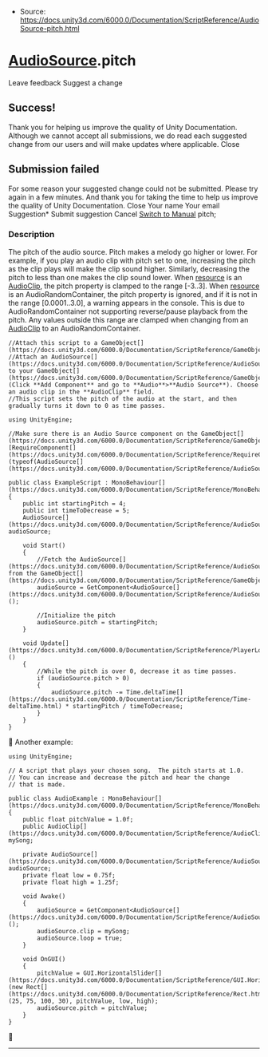 * Source: https://docs.unity3d.com/6000.0/Documentation/ScriptReference/AudioSource-pitch.html

#  [AudioSource](https://docs.unity3d.com/6000.0/Documentation/ScriptReference/AudioSource.html).pitch
Leave feedback
Suggest a change
## Success!
Thank you for helping us improve the quality of Unity Documentation. Although we cannot accept all submissions, we do read each suggested change from our users and will make updates where applicable.
Close
## Submission failed
For some reason your suggested change could not be submitted. Please <a>try again</a> in a few minutes. And thank you for taking the time to help us improve the quality of Unity Documentation.
Close
Your name Your email Suggestion* Submit suggestion
Cancel
[Switch to Manual](https://docs.unity3d.com/6000.0/Documentation/Manual/class-AudioSource.html "Go to AudioSource Component in the Manual")
pitch; 
### Description
The pitch of the audio source.
Pitch makes a melody go higher or lower. For example, if you play an audio clip with pitch set to one, increasing the pitch as the clip plays will make the clip sound higher. Similarly, decreasing the pitch to less than one makes the clip sound lower. When [resource](https://docs.unity3d.com/6000.0/Documentation/ScriptReference/AudioSource-resource.html) is an [AudioClip](https://docs.unity3d.com/6000.0/Documentation/ScriptReference/AudioClip.html), the pitch property is clamped to the range [-3..3]. When [resource](https://docs.unity3d.com/6000.0/Documentation/ScriptReference/AudioSource-resource.html) is an AudioRandomContainer, the pitch property is ignored, and if it is not in the range [0.0001..3.0], a warning appears in the console. This is due to AudioRandomContainer not supporting reverse/pause playback from the pitch. Any values outside this range are clamped when changing from an [AudioClip](https://docs.unity3d.com/6000.0/Documentation/ScriptReference/AudioClip.html) to an AudioRandomContainer.
```
//Attach this script to a GameObject[](https://docs.unity3d.com/6000.0/Documentation/ScriptReference/GameObject.html).
//Attach an AudioSource[](https://docs.unity3d.com/6000.0/Documentation/ScriptReference/AudioSource.html) to your GameObject[](https://docs.unity3d.com/6000.0/Documentation/ScriptReference/GameObject.html) (Click **Add Component** and go to **Audio**>**Audio Source**). Choose an audio clip in the **AudioClip** field.
//This script sets the pitch of the audio at the start, and then gradually turns it down to 0 as time passes.  
  
using UnityEngine;  
  
//Make sure there is an Audio Source component on the GameObject[](https://docs.unity3d.com/6000.0/Documentation/ScriptReference/GameObject.html)
[RequireComponent[](https://docs.unity3d.com/6000.0/Documentation/ScriptReference/RequireComponent.html)(typeof(AudioSource[](https://docs.unity3d.com/6000.0/Documentation/ScriptReference/AudioSource.html)))]  
  
public class ExampleScript : MonoBehaviour[](https://docs.unity3d.com/6000.0/Documentation/ScriptReference/MonoBehaviour.html)
{
    public int startingPitch = 4;
    public int timeToDecrease = 5;
    AudioSource[](https://docs.unity3d.com/6000.0/Documentation/ScriptReference/AudioSource.html) audioSource;  
  
    void Start()
    {
        //Fetch the AudioSource[](https://docs.unity3d.com/6000.0/Documentation/ScriptReference/AudioSource.html) from the GameObject[](https://docs.unity3d.com/6000.0/Documentation/ScriptReference/GameObject.html)
        audioSource = GetComponent<AudioSource[](https://docs.unity3d.com/6000.0/Documentation/ScriptReference/AudioSource.html)>();  
  
        //Initialize the pitch
        audioSource.pitch = startingPitch;
    }  
  
    void Update[](https://docs.unity3d.com/6000.0/Documentation/ScriptReference/PlayerLoop.Update.html)()
    {
        //While the pitch is over 0, decrease it as time passes.
        if (audioSource.pitch > 0)
        {
            audioSource.pitch -= Time.deltaTime[](https://docs.unity3d.com/6000.0/Documentation/ScriptReference/Time-deltaTime.html) * startingPitch / timeToDecrease;
        }
    }
}

```

Another example:
```
using UnityEngine;  
  
// A script that plays your chosen song.  The pitch starts at 1.0.
// You can increase and decrease the pitch and hear the change
// that is made.  
  
public class AudioExample : MonoBehaviour[](https://docs.unity3d.com/6000.0/Documentation/ScriptReference/MonoBehaviour.html)
{
    public float pitchValue = 1.0f;
    public AudioClip[](https://docs.unity3d.com/6000.0/Documentation/ScriptReference/AudioClip.html) mySong;  
  
    private AudioSource[](https://docs.unity3d.com/6000.0/Documentation/ScriptReference/AudioSource.html) audioSource;
    private float low = 0.75f;
    private float high = 1.25f;  
  
    void Awake()
    {
        audioSource = GetComponent<AudioSource[](https://docs.unity3d.com/6000.0/Documentation/ScriptReference/AudioSource.html)>();
        audioSource.clip = mySong;
        audioSource.loop = true;
    }  
  
    void OnGUI()
    {
        pitchValue = GUI.HorizontalSlider[](https://docs.unity3d.com/6000.0/Documentation/ScriptReference/GUI.HorizontalSlider.html)(new Rect[](https://docs.unity3d.com/6000.0/Documentation/ScriptReference/Rect.html)(25, 75, 100, 30), pitchValue, low, high);
        audioSource.pitch = pitchValue;
    }
}

```

* * *
